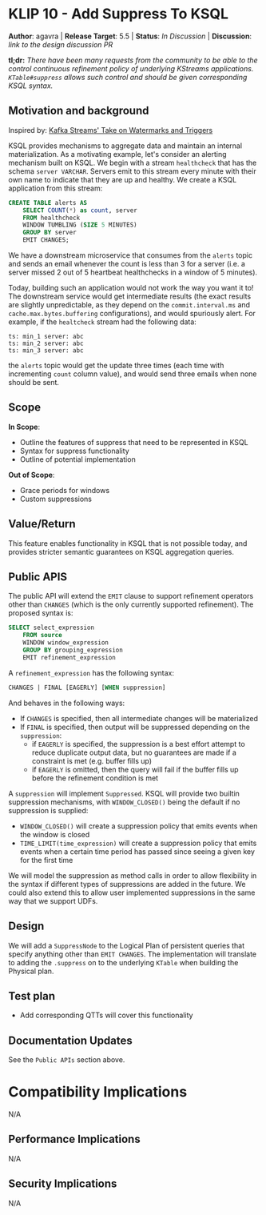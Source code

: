 # KLIP 10 - Add Suppress To KSQL

**Author**: agavra | 
**Release Target**: 5.5 | 
**Status**: _In Discussion_ | 
**Discussion**: _link to the design discussion PR_

**tl;dr:** _There have been many requests from the community to be able to the control continuous 
           refinement policy of underlying KStreams applications. `KTable#suppress` allows such
           control and should be given corresponding KSQL syntax._
           
## Motivation and background

Inspired by: [Kafka Streams' Take on Watermarks and Triggers](
https://www.confluent.io/blog/kafka-streams-take-on-watermarks-and-triggers)

KSQL provides mechanisms to aggregate data and maintain an internal materialization. As a motivating
example, let's consider an alerting mechanism built on KSQL. We begin with a stream `healthcheck` 
that has the schema `server VARCHAR`. Servers emit to this stream every minute with their own name
to indicate that they are up and healthy. We create a KSQL application from this stream:

```sql 
CREATE TABLE alerts AS
    SELECT COUNT(*) as count, server
    FROM healthcheck
    WINDOW TUMBLING (SIZE 5 MINUTES) 
    GROUP BY server
    EMIT CHANGES;
```

We have a downstream microservice that consumes from the `alerts` topic and sends an email whenever
the count is less than 3 for a server (i.e. a server missed 2 out of 5 heartbeat healthchecks in a
window of 5 minutes). 

Today, building such an application would not work the way you want it to! The downstream service
would get intermediate results (the exact results are slightly unpredictable, as they depend on
the `commit.interval.ms` and `cache.max.bytes.buffering` configurations), and would spuriously
alert. For example, if the `healtcheck` stream had the following data:
```
ts: min_1 server: abc
ts: min_2 server: abc
ts: min_3 server: abc
```
the `alerts` topic would get the update three times (each time with incrementing `count` column 
value), and would send three emails when none should be sent.

## Scope

**In Scope**: 
- Outline the features of suppress that need to be represented in KSQL
- Syntax for suppress functionality
- Outline of potential implementation

**Out of Scope**:
- Grace periods for windows
- Custom suppressions

## Value/Return

This feature enables functionality in KSQL that is not possible today, and provides stricter
semantic guarantees on KSQL aggregation queries.

## Public APIS

The public API will extend the `EMIT` clause to support refinement operators other than `CHANGES`
(which is the only currently supported refinement). The proposed syntax is:

```sql
SELECT select_expression
    FROM source
    WINDOW window_expression
    GROUP BY grouping_expression
    EMIT refinement_expression
```

A `refinement_expression` has the following syntax:
```sql
CHANGES | FINAL [EAGERLY] [WHEN suppression]
```

And behaves in the following ways:
- If `CHANGES` is specified, then all intermediate changes will be materialized
- If `FINAL` is specified, then output will be suppressed depending on the `suppression`:
    - if `EAGERLY` is specified, the suppression is a best effort attempt to reduce duplicate output
      data, but no guarantees are made if a constraint is met (e.g. buffer fills up)
    - if `EAGERLY` is omitted, then the query will fail if the buffer fills up before the refinement
      condition is met

A `suppression` will implement `Suppressed`. KSQL will provide two builtin suppression mechanisms,
with `WINDOW_CLOSED()` being the default if no suppression is supplied:
- `WINDOW_CLOSED()` will create a suppression policy that emits events when the window is closed
- `TIME_LIMIT(time_expression)` will create a suppression policy that emits events when a certain
  time period has passed since seeing a given key for the first time

We will model the suppression as method calls in order to allow flexibility in the syntax if
different types of suppressions are added in the future. We could also extend this to allow user
implemented suppressions in the same way that we support UDFs.

## Design

We will add a `SuppressNode` to the Logical Plan of persistent queries that specify anything
other than `EMIT CHANGES`. The implementation will translate to adding the `.suppress` on to the
underlying `KTable` when building the Physical plan.

## Test plan

- Add corresponding QTTs will cover this functionality 

## Documentation Updates

See the `Public APIs` section above.

# Compatibility Implications

N/A

## Performance Implications

N/A

## Security Implications

N/A
